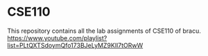 # CSE110
This repository contains all the lab assignments of CSE110 of bracu.
https://www.youtube.com/playlist?list=PLtQXTSdoymQfo173BJeLyMZ9KlI7tORwW
